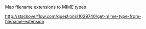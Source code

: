 Map filename extensions to MIME types

http://stackoverflow.com/questions/1029740/get-mime-type-from-filename-extension
